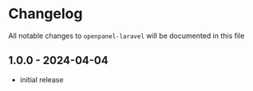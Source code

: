 # Changelog

All notable changes to `openpanel-laravel` will be documented in this file

## 1.0.0 - 2024-04-04

- initial release
